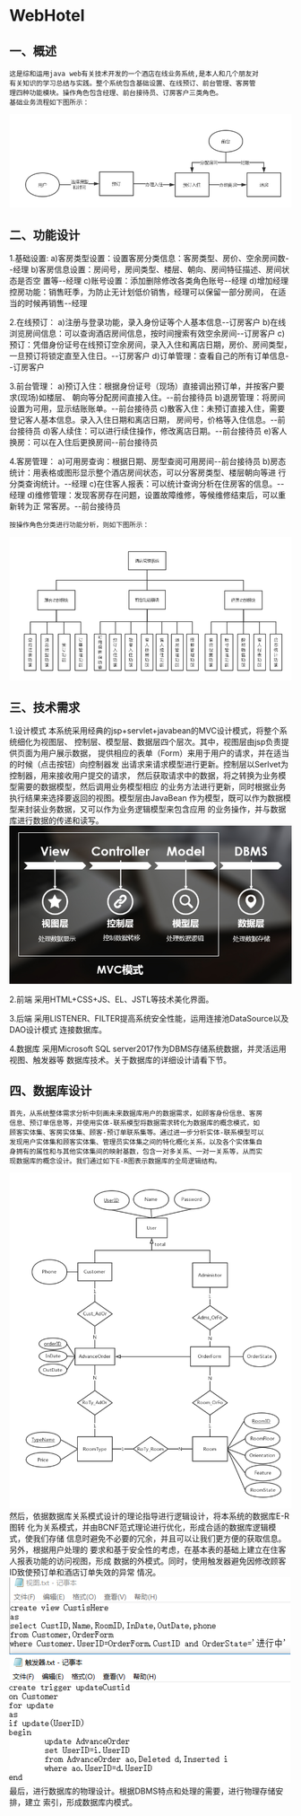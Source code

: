 # WebHotel

## 一、概述

    这是综和运用java web有关技术开发的一个酒店在线业务系统,是本人和几个朋友对
    有关知识的学习总结与实践。整个系统包含基础设置、在线预订、前台管理、客房管
    理四种功能模块。操作角色包含经理、前台接待员、订房客户三类角色。
    基础业务流程如下图所示：
![basicService](imgForREADME/basicService.png)

## 二、功能设计

1.基础设置:
    a)客房类型设置：设置客房分类信息：客房类型、房价、空余房间数--经理
    b)客房信息设置：房间号，房间类型、楼层、朝向、房间特征描述、房间状态是否空
    置等--经理
    c)账号设置：添加删除修改各类角色账号--经理
    d)增加经理控房功能：销售旺季，为防止无计划低价销售，经理可以保留一部分房间，
    在适当的时候再销售--经理

2.在线预订：
    a)注册与登录功能，录入身份证等个人基本信息--订房客户
    b)在线浏览房间信息：可以查询酒店房间信息，按时间搜索有效空余房间--订房客户
    c)预订：凭借身份证号在线预订空余房间，录入入住和离店日期，房价、房间类型，
    一旦预订将锁定直至入住日。--订房客户
    d)订单管理：查看自己的所有订单信息--订房客户

3.前台管理：
    a)预订入住：根据身份证号（现场）直接调出预订单，并按客户要求(现场)如楼层、
    朝向等分配房间直接入住。--前台接待员
    b)退房管理：将房间设置为可用，显示结账账单。--前台接待员
    c)散客入住：未预订直接入住，需要登记客人基本信息。录入入住日期和离店日期，
    房间号，价格等入住信息。--前台接待员
    d)客人续住：可以进行续住操作，修改离店日期。--前台接待员
    e)客人换房：可以在入住后更换房间--前台接待员

4.客房管理：
    a)可用房查询：根据日期、房型查阅可用房间--前台接待员
    b)房态统计：用表格或图形显示整个酒店房间状态，可以分客房类型、楼层朝向等进
    行分类查询统计。--经理
    c)在住客人报表：可以统计查询分析在住房客的信息。--经理
    d)维修管理：发现客房存在问题，设置故障维修，等候维修结束后，可以重新转为正
    常客房。--前台接待员

    按操作角色分类进行功能分析，则如下图所示：
![functionModules](imgForREADME/functionModules.png)

## 三、技术需求

1.设计模式
    本系统采用经典的jsp+servlet+javabean的MVC设计模式，将整个系统细化为视图层、
    控制层、模型层、数据层四个层次。其中，视图层由jsp负责提供页面为用户展示数据，
    提供相应的表单（Form）来用于用户的请求，并在适当的时候（点击按钮）向控制器发
    出请求来请求模型进行更新。控制层以Serlvet为控制器，用来接收用户提交的请求，
    然后获取请求中的数据，将之转换为业务模型需要的数据模型，然后调用业务模型相应
    的业务方法进行更新，同时根据业务执行结果来选择要返回的视图。模型层由JavaBean
    作为模型，既可以作为数据模型来封装业务数据，又可以作为业务逻辑模型来包含应用
    的业务操作，并与数据库进行数据的传递和读写。
![MVCPattern](imgForREADME/MVCPattern.png)

2.前端
    采用HTML+CSS+JS、EL、JSTL等技术美化界面。

3.后端
    采用LISTENER、FILTER提高系统安全性能，运用连接池DataSource以及DAO设计模式
    连接数据库。

4.数据库
    采用Microsoft SQL server2017作为DBMS存储系统数据，并灵活运用视图、触发器等
    数据库技术。关于数据库的详细设计请看下节。

## 四、数据库设计

    首先，从系统整体需求分析中刻画未来数据库用户的数据需求，如顾客身份信息、客房
    信息、预订单信息等，并使用实体-联系模型将数据需求转化为数据库的概念模式，如
    顾客实体集、客房实体集、顾客-预订单联系集等。通过进一步分析实体-联系模型可以
    发现用户实体集和顾客实体集、管理员实体集之间的特化概化关系，以及各个实体集自
    身拥有的属性和与其他实体集间的映射基数，包含一对多关系、一对一关系等，从而实
    现数据库的概念设计。我们通过如下E-R图表示数据库的全局逻辑结构。
![E-R](imgForREADME/E-R.png)
    然后，依据数据库关系模式设计的理论指导进行逻辑设计，将本系统的数据库E-R图转
    化为关系模式，并由BCNF范式理论进行优化，形成合适的数据库逻辑模式，使我们存储
    信息时避免不必要的冗余，并且可以让我们更方便的获取信息。另外，根据用户处理的
    要求和基于安全性的考虑，在基本表的基础上建立在住客人报表功能的访问视图，形成
    数据的外模式。同时，使用触发器避免因修改顾客ID致使预订单和酒店订单失效的异常
    情况。
![view_trigger](imgForREADME/view_trigger.png)
    最后，进行数据库的物理设计。根据DBMS特点和处理的需要，进行物理存储安排，建立
    索引，形成数据库内模式。
